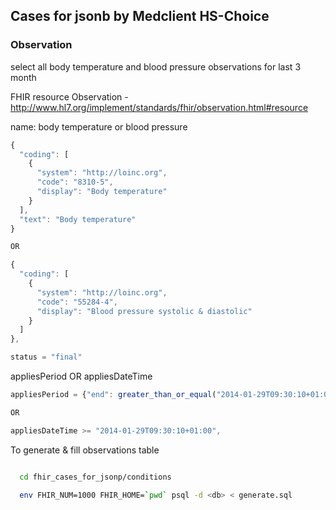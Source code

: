## Cases for jsonb by Medclient HS-Choice

### Observation

select all body temperature and blood pressure observations for last 3 month

FHIR resource Observation - http://www.hl7.org/implement/standards/fhir/observation.html#resource

name: body temperature or blood pressure

```javascript
{
  "coding": [
    {
      "system": "http://loinc.org",
      "code": "8310-5",
      "display": "Body temperature"
    }
  ],
  "text": "Body temperature"
}

OR

{
  "coding": [
    {
      "system": "http://loinc.org",
      "code": "55284-4",
      "display": "Blood pressure systolic & diastolic"
    }
  ]
},
```

```javascript
status = "final"
```

appliesPeriod OR appliesDateTime

```javascript
appliesPeriod = {"end": greater_than_or_equal("2014-01-29T09:30:10+01:00")}

OR

appliesDateTime >= "2014-01-29T09:30:10+01:00",

```

To generate & fill observations table

```bash

  cd fhir_cases_for_jsonp/conditions

  env FHIR_NUM=1000 FHIR_HOME=`pwd` psql -d <db> < generate.sql
```
